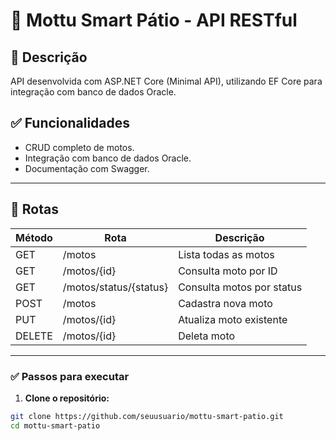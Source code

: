 # 🚀 Mottu Smart Pátio - API RESTful

## 📄 Descrição

API desenvolvida com ASP.NET Core (Minimal API), utilizando EF Core para integração com banco de dados Oracle.

## ✅ Funcionalidades

- CRUD completo de motos.
- Integração com banco de dados Oracle.
- Documentação com Swagger.

---

## 🔗 Rotas

| Método | Rota                   | Descrição                 |
| ------ | ---------------------- | ------------------------- |
| GET    | /motos                 | Lista todas as motos      |
| GET    | /motos/{id}            | Consulta moto por ID      |
| GET    | /motos/status/{status} | Consulta motos por status |
| POST   | /motos                 | Cadastra nova moto        |
| PUT    | /motos/{id}            | Atualiza moto existente   |
| DELETE | /motos/{id}            | Deleta moto               |

---

### ✅ Passos para executar

1. **Clone o repositório:**

```bash
git clone https://github.com/seuusuario/mottu-smart-patio.git
cd mottu-smart-patio
```
